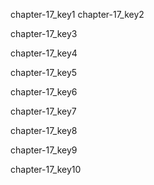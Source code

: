 chapter-17_key1
chapter-17_key2


chapter-17_key3


chapter-17_key4


chapter-17_key5


chapter-17_key6


chapter-17_key7


chapter-17_key8


chapter-17_key9


chapter-17_key10
